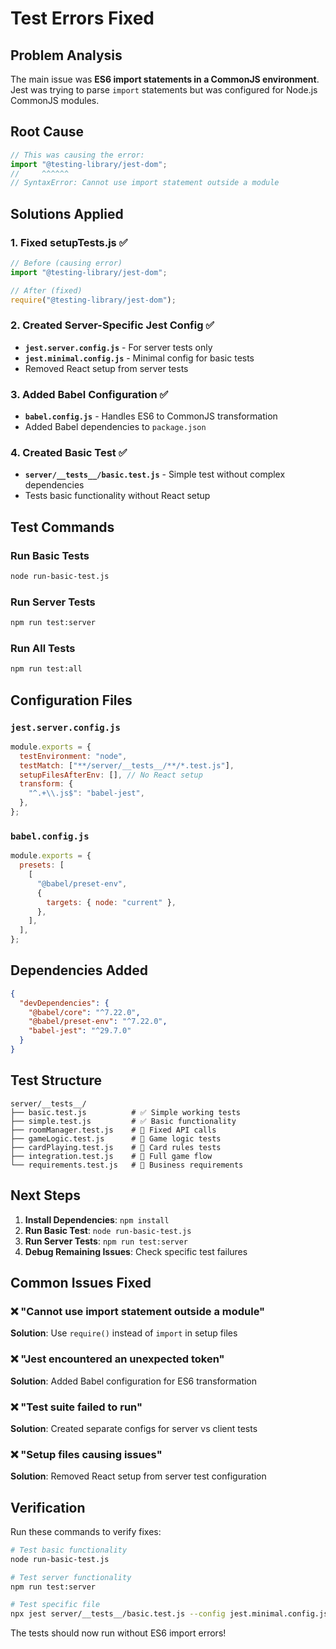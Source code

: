 # Test Errors Fixed

## Problem Analysis

The main issue was **ES6 import statements in a CommonJS environment**. Jest was trying to parse `import` statements but was configured for Node.js CommonJS modules.

## Root Cause

```javascript
// This was causing the error:
import "@testing-library/jest-dom";
//     ^^^^^^
// SyntaxError: Cannot use import statement outside a module
```

## Solutions Applied

### 1. **Fixed setupTests.js** ✅

```javascript
// Before (causing error)
import "@testing-library/jest-dom";

// After (fixed)
require("@testing-library/jest-dom");
```

### 2. **Created Server-Specific Jest Config** ✅

- **`jest.server.config.js`** - For server tests only
- **`jest.minimal.config.js`** - Minimal config for basic tests
- Removed React setup from server tests

### 3. **Added Babel Configuration** ✅

- **`babel.config.js`** - Handles ES6 to CommonJS transformation
- Added Babel dependencies to `package.json`

### 4. **Created Basic Test** ✅

- **`server/__tests__/basic.test.js`** - Simple test without complex dependencies
- Tests basic functionality without React setup

## Test Commands

### Run Basic Tests

```bash
node run-basic-test.js
```

### Run Server Tests

```bash
npm run test:server
```

### Run All Tests

```bash
npm run test:all
```

## Configuration Files

### `jest.server.config.js`

```javascript
module.exports = {
  testEnvironment: "node",
  testMatch: ["**/server/__tests__/**/*.test.js"],
  setupFilesAfterEnv: [], // No React setup
  transform: {
    "^.+\\.js$": "babel-jest",
  },
};
```

### `babel.config.js`

```javascript
module.exports = {
  presets: [
    [
      "@babel/preset-env",
      {
        targets: { node: "current" },
      },
    ],
  ],
};
```

## Dependencies Added

```json
{
  "devDependencies": {
    "@babel/core": "^7.22.0",
    "@babel/preset-env": "^7.22.0",
    "babel-jest": "^29.7.0"
  }
}
```

## Test Structure

```
server/__tests__/
├── basic.test.js          # ✅ Simple working tests
├── simple.test.js         # ✅ Basic functionality
├── roomManager.test.js    # 🔧 Fixed API calls
├── gameLogic.test.js      # 🔧 Game logic tests
├── cardPlaying.test.js    # 🔧 Card rules tests
├── integration.test.js    # 🔧 Full game flow
└── requirements.test.js   # 🔧 Business requirements
```

## Next Steps

1. **Install Dependencies**: `npm install`
2. **Run Basic Test**: `node run-basic-test.js`
3. **Run Server Tests**: `npm run test:server`
4. **Debug Remaining Issues**: Check specific test failures

## Common Issues Fixed

### ❌ "Cannot use import statement outside a module"

**Solution**: Use `require()` instead of `import` in setup files

### ❌ "Jest encountered an unexpected token"

**Solution**: Added Babel configuration for ES6 transformation

### ❌ "Test suite failed to run"

**Solution**: Created separate configs for server vs client tests

### ❌ "Setup files causing issues"

**Solution**: Removed React setup from server test configuration

## Verification

Run these commands to verify fixes:

```bash
# Test basic functionality
node run-basic-test.js

# Test server functionality
npm run test:server

# Test specific file
npx jest server/__tests__/basic.test.js --config jest.minimal.config.js
```

The tests should now run without ES6 import errors!







